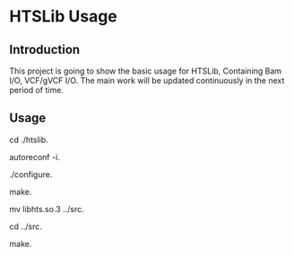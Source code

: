# HTSLib Usage
## Introduction
This project is going to show the basic usage for HTSLib, Containing Bam I/O, VCF/gVCF I/O. The main work will be updated continuously in the next period of time.
## Usage
cd ./htslib.
 
autoreconf -i.

./configure. 

make. 

mv libhts.so.3 ../src. 

cd ../src. 

make. 

